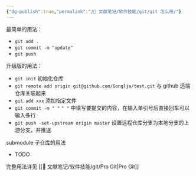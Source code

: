 ```yaml
---
{"dg-publish":true,"permalink":"/🌿 文献笔记/软件技能/git/git 怎么用/"}
---
```



最简单的用法：

- `git add .`
- `git commit -m "update"`
- `git push`

升级版的用法：

- `git init` 初始化仓库
- `git remote add origin git@github.com/Gonglja/test.git` 与 github 远端仓库关联起来
- `git add xxx` 添加指定文件
- `git commit -m " "` `" "` 中填写要提交的内容，在输入单引号后直接回车可以输入多行
- `git push -set-upstream origin master` 设置远程仓库分支为本地分支的上游分支，并推送

submodule 子仓库的用法

- TODO

完整用法详见 [[🌿 文献笔记/软件技能/git/Pro Git\|Pro Git]]